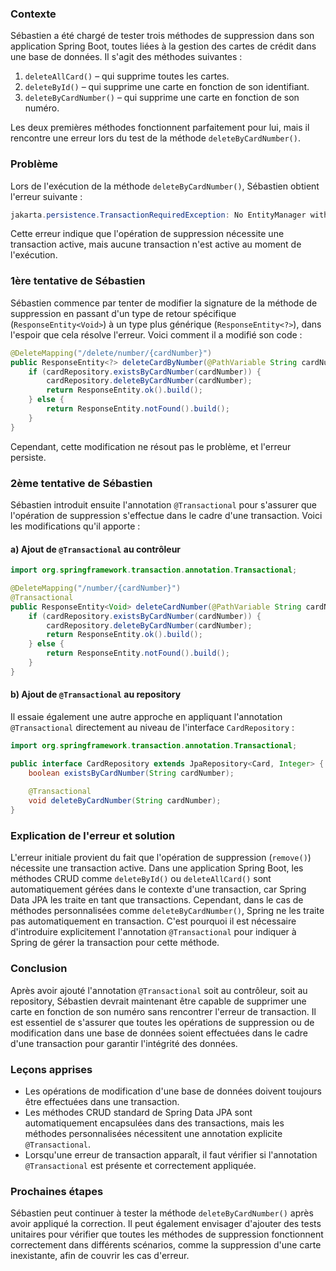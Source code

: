 ### Contexte

Sébastien a été chargé de tester trois méthodes de suppression dans son application Spring Boot, toutes liées à la gestion des cartes de crédit dans une base de données. Il s'agit des méthodes suivantes :
1. `deleteAllCard()` – qui supprime toutes les cartes.
2. `deleteById()` – qui supprime une carte en fonction de son identifiant.
3. `deleteByCardNumber()` – qui supprime une carte en fonction de son numéro.

Les deux premières méthodes fonctionnent parfaitement pour lui, mais il rencontre une erreur lors du test de la méthode `deleteByCardNumber()`.

### Problème

Lors de l'exécution de la méthode `deleteByCardNumber()`, Sébastien obtient l'erreur suivante :

```java
jakarta.persistence.TransactionRequiredException: No EntityManager with actual transaction available for current thread - cannot reliably process 'remove' call
```

Cette erreur indique que l'opération de suppression nécessite une transaction active, mais aucune transaction n'est active au moment de l'exécution.

### 1ère tentative de Sébastien

Sébastien commence par tenter de modifier la signature de la méthode de suppression en passant d'un type de retour spécifique (`ResponseEntity<Void>`) à un type plus générique (`ResponseEntity<?>`), dans l'espoir que cela résolve l'erreur. Voici comment il a modifié son code :

```java
@DeleteMapping("/delete/number/{cardNumber}")
public ResponseEntity<?> deleteCardByNumber(@PathVariable String cardNumber) {
    if (cardRepository.existsByCardNumber(cardNumber)) {
        cardRepository.deleteByCardNumber(cardNumber);
        return ResponseEntity.ok().build();
    } else {
        return ResponseEntity.notFound().build();
    }
}
```

Cependant, cette modification ne résout pas le problème, et l'erreur persiste.

### 2ème tentative de Sébastien

Sébastien introduit ensuite l'annotation `@Transactional` pour s'assurer que l'opération de suppression s'effectue dans le cadre d'une transaction. Voici les modifications qu'il apporte :

#### a) Ajout de `@Transactional` au contrôleur

```java
import org.springframework.transaction.annotation.Transactional;

@DeleteMapping("/number/{cardNumber}")
@Transactional
public ResponseEntity<Void> deleteCardNumber(@PathVariable String cardNumber) {
    if (cardRepository.existsByCardNumber(cardNumber)) {
        cardRepository.deleteByCardNumber(cardNumber);
        return ResponseEntity.ok().build();
    } else {
        return ResponseEntity.notFound().build();
    }
}
```

#### b) Ajout de `@Transactional` au repository

Il essaie également une autre approche en appliquant l'annotation `@Transactional` directement au niveau de l'interface `CardRepository` :

```java
import org.springframework.transaction.annotation.Transactional;

public interface CardRepository extends JpaRepository<Card, Integer> {
    boolean existsByCardNumber(String cardNumber);
    
    @Transactional
    void deleteByCardNumber(String cardNumber);
}
```

### Explication de l'erreur et solution

L'erreur initiale provient du fait que l'opération de suppression (`remove()`) nécessite une transaction active. Dans une application Spring Boot, les méthodes CRUD comme `deleteById()` ou `deleteAllCard()` sont automatiquement gérées dans le contexte d'une transaction, car Spring Data JPA les traite en tant que transactions. Cependant, dans le cas de méthodes personnalisées comme `deleteByCardNumber()`, Spring ne les traite pas automatiquement en transaction. C'est pourquoi il est nécessaire d'introduire explicitement l'annotation `@Transactional` pour indiquer à Spring de gérer la transaction pour cette méthode.

### Conclusion

Après avoir ajouté l'annotation `@Transactional` soit au contrôleur, soit au repository, Sébastien devrait maintenant être capable de supprimer une carte en fonction de son numéro sans rencontrer l'erreur de transaction. Il est essentiel de s'assurer que toutes les opérations de suppression ou de modification dans une base de données soient effectuées dans le cadre d'une transaction pour garantir l'intégrité des données.

### Leçons apprises
- Les opérations de modification d'une base de données doivent toujours être effectuées dans une transaction.
- Les méthodes CRUD standard de Spring Data JPA sont automatiquement encapsulées dans des transactions, mais les méthodes personnalisées nécessitent une annotation explicite `@Transactional`.
- Lorsqu'une erreur de transaction apparaît, il faut vérifier si l'annotation `@Transactional` est présente et correctement appliquée.

### Prochaines étapes
Sébastien peut continuer à tester la méthode `deleteByCardNumber()` après avoir appliqué la correction. Il peut également envisager d'ajouter des tests unitaires pour vérifier que toutes les méthodes de suppression fonctionnent correctement dans différents scénarios, comme la suppression d'une carte inexistante, afin de couvrir les cas d'erreur.
